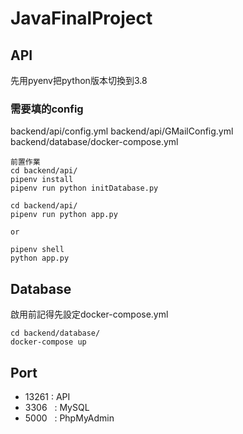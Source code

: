 # JavaFinalProject


## API
先用pyenv把python版本切換到3.8


### 需要填的config
backend/api/config.yml
backend/api/GMailConfig.yml
backend/database/docker-compose.yml


```
前置作業
cd backend/api/
pipenv install
pipenv run python initDatabase.py
```

```
cd backend/api/
pipenv run python app.py

or

pipenv shell
python app.py
```
## Database
啟用前記得先設定docker-compose.yml
```
cd backend/database/
docker-compose up
```
## Port
 - 13261 : API
 - 3306 &nbsp; : MySQL
 - 5000 &nbsp; : PhpMyAdmin